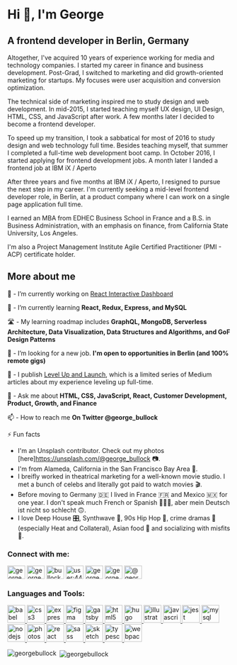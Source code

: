 <h1 align="left">Hi 👋, I'm George</h1>
<h2 align="left">A frontend developer in Berlin, Germany</h2>

Altogether, I've acquired 10 years of experience working for media and technology companies. I started my career in finance and business development. Post-Grad, I switched to marketing and did growth-oriented marketing for startups. My focuses were user acquisition and conversion optimization.

The technical side of marketing inspired me to study design and web development. In mid-2015, I started teaching myself UX design, UI Design, HTML, CSS, and JavaScript after work. A few months later I decided to become a frontend developer.

To speed up my transition, I took a sabbatical for most of 2016 to study design and web technology full time. Besides teaching myself, that summer I completed a full-time web development boot camp. In October 2016, I started applying for frontend development jobs. A month later I landed a frontend job at IBM iX / Aperto

After three years and five months at IBM iX / Aperto, I resigned to pursue the next step in my career. I'm currently seeking a mid-level frontend developer role, in Berlin, at a product company where I can work on a single page application full time.

I earned an MBA from EDHEC Business School in France and a B.S. in Business Administration, with an emphasis on finance, from California State University, Los Angeles.

I'm also a Project Management Institute Agile Certified Practitioner (PMI - ACP) certificate holder.

<h2 align="left">More about me</h2>

🔭 - I’m currently working on [React Interactive Dashboard](https://github.com/georgebullock/react-interactive-dashboard-static)

🌱 - I’m currently learning **React, Redux, Express, and MySQL**

🛣️ - My learning roadmap includes **GraphQL, MongoDB, Serverless Architecture, Data Visualization, Data Structures and Algorithms, and GoF Design Patterns**

🤝  - I’m looking for a new job. **I'm open to opportunities in Berlin (and 100% remote gigs)**

📝 - I publish [Level Up and Launch](https://medium.com/level-up-and-launch), which is a limited series of Medium articles about my experience leveling up full-time.

💬 - Ask me about **HTML, CSS, JavaScript, React, Customer Development, Product, Growth, and Finance**

📫 - How to reach me **On Twitter @george_bullock**

⚡ Fun facts 
 - I'm an Unsplash contributor. Check out my photos [here]https://unsplash.com/@george_bullock 📷.
 - I'm from Alameda, California in the San Francisco Bay Area 🌉.
 - I breifly worked in theatrical marketing for a well-known movie studio. I met a bunch of celebs and literally got paid to watch movies 🎬.
 - Before moving to Germany 🇩🇪  I lived in France 🇫🇷  and Mexico 🇲🇽  for one year. I don't speak much French or Spanish 🤷🏾‍♂️,  aber mein Deutsch ist nicht so schlecht 🙃.
 - I love Deep House 🎛️, Synthwave 🦄, 90s Hip Hop 🎤, crime dramas 🔫 (especially Heat and Collateral), Asian food 🥡 and socializing with misfits 🤡. 

<p align="left">
<h3 align="left">Connect with me:</h3>
<a href="https://dev.to/georgebullock" target="blank"><img align="center" src="https://cdn.jsdelivr.net/npm/simple-icons@3.0.1/icons/dev-dot-to.svg" alt="georgebullock" height="30" width="40" /></a>
<a href="https://twitter.com/george_bullock" target="blank"><img align="center" src="https://cdn.jsdelivr.net/npm/simple-icons@3.0.1/icons/twitter.svg" alt="george_bullock" height="30" width="40" /></a>
<a href="https://linkedin.com/in/bullockgeorge" target="blank"><img align="center" src="https://cdn.jsdelivr.net/npm/simple-icons@3.0.1/icons/linkedin.svg" alt="bullockgeorge" height="30" width="40" /></a>
<a href="https://stackoverflow.com/users/user:4436706" target="blank"><img align="center" src="https://cdn.jsdelivr.net/npm/simple-icons@3.0.1/icons/stackoverflow.svg" alt="user:4436706" height="30" width="40" /></a>
<a href="https://codesandbox.com/georgebullock" target="blank"><img align="center" src="https://cdn.jsdelivr.net/npm/simple-icons@3.0.1/icons/codesandbox.svg" alt="georgebullock" height="30" width="40" /></a>
<a href="https://instagram.com/george__bullock" target="blank"><img align="center" src="https://cdn.jsdelivr.net/npm/simple-icons@3.0.1/icons/instagram.svg" alt="george__bullock" height="30" width="40" /></a>
<a href="https://medium.com/@georgebullock" target="blank"><img align="center" src="https://cdn.jsdelivr.net/npm/simple-icons@3.0.1/icons/medium.svg" alt="@georgebullock" height="30" width="40" /></a>
</p>

<h3 align="left">Languages and Tools:</h3>
<p align="left"> <a href="https://babeljs.io/" target="_blank"> <img src="https://www.vectorlogo.zone/logos/babeljs/babeljs-icon.svg" alt="babel" width="40" height="40"/> </a> <a href="https://www.w3schools.com/css/" target="_blank"> <img src="https://devicons.github.io/devicon/devicon.git/icons/css3/css3-original-wordmark.svg" alt="css3" width="40" height="40"/> </a> <a href="https://expressjs.com" target="_blank"> <img src="https://devicons.github.io/devicon/devicon.git/icons/express/express-original-wordmark.svg" alt="express" width="40" height="40"/> </a> <a href="https://www.figma.com/" target="_blank"> <img src="https://www.vectorlogo.zone/logos/figma/figma-icon.svg" alt="figma" width="40" height="40"/> </a> <a href="https://www.gatsbyjs.com/" target="_blank"> <img src="https://www.vectorlogo.zone/logos/gatsbyjs/gatsbyjs-icon.svg" alt="gatsby" width="40" height="40"/> </a> <a href="https://www.w3.org/html/" target="_blank"> <img src="https://devicons.github.io/devicon/devicon.git/icons/html5/html5-original-wordmark.svg" alt="html5" width="40" height="40"/> </a> <a href="https://gohugo.io/" target="_blank"> <img src="https://api.iconify.design/logos-hugo.svg" alt="hugo" width="40" height="40"/> </a> <a href="https://www.adobe.com/in/products/illustrator.html" target="_blank"> <img src="https://www.vectorlogo.zone/logos/adobe_illustrator/adobe_illustrator-icon.svg" alt="illustrator" width="40" height="40"/> </a> <a href="https://developer.mozilla.org/en-US/docs/Web/JavaScript" target="_blank"> <img src="https://devicons.github.io/devicon/devicon.git/icons/javascript/javascript-original.svg" alt="javascript" width="40" height="40"/> </a> <a href="https://jestjs.io" target="_blank"> <img src="https://www.vectorlogo.zone/logos/jestjsio/jestjsio-icon.svg" alt="jest" width="40" height="40"/> </a> <a href="https://www.mysql.com/" target="_blank"> <img src="https://devicons.github.io/devicon/devicon.git/icons/mysql/mysql-original-wordmark.svg" alt="mysql" width="40" height="40"/> </a> <a href="https://nodejs.org" target="_blank"> <img src="https://devicons.github.io/devicon/devicon.git/icons/nodejs/nodejs-original-wordmark.svg" alt="nodejs" width="40" height="40"/> </a> <a href="https://www.photoshop.com/en" target="_blank"> <img src="https://devicons.github.io/devicon/devicon.git/icons/photoshop/photoshop-plain.svg" alt="photoshop" width="40" height="40"/> </a> <a href="https://reactjs.org/" target="_blank"> <img src="https://devicons.github.io/devicon/devicon.git/icons/react/react-original-wordmark.svg" alt="react" width="40" height="40"/> </a> <a href="https://sass-lang.com" target="_blank"> <img src="https://devicons.github.io/devicon/devicon.git/icons/sass/sass-original.svg" alt="sass" width="40" height="40"/> </a> <a href="https://www.sketch.com/" target="_blank"> <img src="https://www.vectorlogo.zone/logos/sketchapp/sketchapp-icon.svg" alt="sketch" width="40" height="40"/> </a> <a href="https://www.typescriptlang.org/" target="_blank"> <img src="https://devicons.github.io/devicon/devicon.git/icons/typescript/typescript-original.svg" alt="typescript" width="40" height="40"/> </a> <a href="https://webpack.js.org" target="_blank"> <img src="https://devicons.github.io/devicon/devicon.git/icons/webpack/webpack-original.svg" alt="webpack" width="40" height="40"/> </a> </p>

<p><img align="left" src="https://github-readme-stats.vercel.app/api/top-langs/?username=georgebullock&layout=compact" alt="georgebullock" /></p>

<p>&nbsp;<img align="center" src="https://github-readme-stats.vercel.app/api?username=georgebullock&show_icons=true" alt="georgebullock" /></p>
